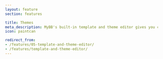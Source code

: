 ```yaml
---
layout: feature
section: features

title: Themes
meta_description: MyBB's built-in template and theme editor gives you complete control over your forum's design.
icon: paintcan

redirect_from:
- /features/05-template-and-theme-editor/
- /features/template-and-theme-editor/
---
```

